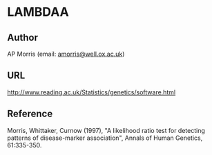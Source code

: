# LAMBDAA

## Author
AP Morris (email: amorris@well.ox.ac.uk)

## URL
http://www.reading.ac.uk/Statistics/genetics/software.html

## Reference
Morris, Whittaker, Curnow (1997), "A likelihood ratio test for detecting patterns of disease-marker association", Annals of Human Genetics, 61:335-350.
